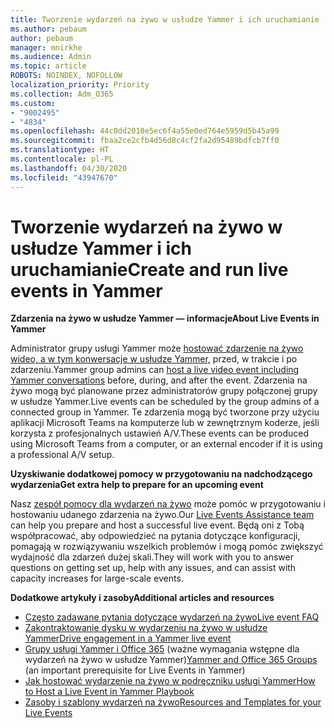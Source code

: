 ```yaml
---
title: Tworzenie wydarzeń na żywo w usłudze Yammer i ich uruchamianie
ms.author: pebaum
author: pebaum
manager: mnirkhe
ms.audience: Admin
ms.topic: article
ROBOTS: NOINDEX, NOFOLLOW
localization_priority: Priority
ms.collection: Adm_O365
ms.custom:
- "9002495"
- "4834"
ms.openlocfilehash: 44c0dd2010e5ec6f4a55e0ed764e5959d5b45a99
ms.sourcegitcommit: fbaa2ce2cfb4d56d8c4cf2fa2d95489bdfcb7ff0
ms.translationtype: HT
ms.contentlocale: pl-PL
ms.lasthandoff: 04/30/2020
ms.locfileid: "43947670"
---
```

# <a name="create-and-run-live-events-in-yammer"></a><span data-ttu-id="4b511-102">Tworzenie wydarzeń na żywo w usłudze Yammer i ich uruchamianie</span><span class="sxs-lookup"><span data-stu-id="4b511-102">Create and run live events in Yammer</span></span>

<span data-ttu-id="4b511-103">**Zdarzenia na żywo w usłudze Yammer — informacje**</span><span class="sxs-lookup"><span data-stu-id="4b511-103">**About Live Events in Yammer**</span></span>

<span data-ttu-id="4b511-104">Administrator grupy usługi Yammer może [hostować zdarzenie na żywo wideo, a w tym konwersacje w usłudze Yammer,](https://docs.microsoft.com/yammer/manage-yammer-groups/yammer-live-events) przed, w trakcie i po zdarzeniu.</span><span class="sxs-lookup"><span data-stu-id="4b511-104">Yammer group admins can [host a live video event including Yammer conversations](https://docs.microsoft.com/yammer/manage-yammer-groups/yammer-live-events) before, during, and after the event.</span></span> <span data-ttu-id="4b511-105">Zdarzenia na żywo mogą być planowane przez administratorów grupy połączonej grupy w usłudze Yammer.</span><span class="sxs-lookup"><span data-stu-id="4b511-105">Live events can be scheduled by the group admins of a connected group in Yammer.</span></span> <span data-ttu-id="4b511-106">Te zdarzenia mogą być tworzone przy użyciu aplikacji Microsoft Teams na komputerze lub w zewnętrznym koderze, jeśli korzysta z profesjonalnych ustawień A/V.</span><span class="sxs-lookup"><span data-stu-id="4b511-106">These events can be produced using Microsoft Teams from a computer, or an external encoder if it is using a professional A/V setup.</span></span>

<span data-ttu-id="4b511-107">**Uzyskiwanie dodatkowej pomocy w przygotowaniu na nadchodzącego wydarzenia**</span><span class="sxs-lookup"><span data-stu-id="4b511-107">**Get extra help to prepare for an upcoming event**</span></span>

<span data-ttu-id="4b511-108">Nasz [zespół pomocy dla wydarzeń na żywo](https://aka.ms/AA87gbh) może pomóc w przygotowaniu i hostowaniu udanego zdarzenia na żywo.</span><span class="sxs-lookup"><span data-stu-id="4b511-108">Our [Live Events Assistance team](https://aka.ms/AA87gbh) can help you prepare and host a successful live event.</span></span> <span data-ttu-id="4b511-109">Będą oni z Tobą współpracować, aby odpowiedzieć na pytania dotyczące konfiguracji, pomagają w rozwiązywaniu wszelkich problemów i mogą pomóc zwiększyć wydajność dla zdarzeń dużej skali.</span><span class="sxs-lookup"><span data-stu-id="4b511-109">They will work with you to answer questions on getting set up, help with any issues, and can assist with capacity increases for large-scale events.</span></span>

<span data-ttu-id="4b511-110">**Dodatkowe artykuły i zasoby**</span><span class="sxs-lookup"><span data-stu-id="4b511-110">**Additional articles and resources**</span></span>

- [<span data-ttu-id="4b511-111">Często zadawane pytania dotyczące wydarzeń na żywo</span><span class="sxs-lookup"><span data-stu-id="4b511-111">Live event FAQ</span></span>](https://support.office.com/article/43bbd59d-a734-4c8f-923d-6a239d137d34)
- [<span data-ttu-id="4b511-112">Zakontraktowanie dysku w wydarzeniu na żywo w usłudze Yammer</span><span class="sxs-lookup"><span data-stu-id="4b511-112">Drive engagement in a Yammer live event</span></span>](https://support.office.com/article/drive-engagement-in-a-yammer-live-event-c0244ad8-6dcb-419c-add9-2e4a00543412?ui=en-US&rs=en-US&ad=US)
- <span data-ttu-id="4b511-113">[Grupy usługi Yammer i Office 365](https://docs.microsoft.com/yammer/manage-yammer-groups/yammer-and-office-365-groups) (ważne wymagania wstępne dla wydarzeń na żywo w usłudze Yammer)</span><span class="sxs-lookup"><span data-stu-id="4b511-113">[Yammer and Office 365 Groups](https://docs.microsoft.com/yammer/manage-yammer-groups/yammer-and-office-365-groups) (an important prerequisite for Live Events in Yammer)</span></span>
- [<span data-ttu-id="4b511-114">Jak hostować wydarzenie na żywo w podręczniku usługi Yammer</span><span class="sxs-lookup"><span data-stu-id="4b511-114">How to Host a Live Event in Yammer Playbook</span></span>](https://aka.ms/LiveEventsinYammerplaybook)
- [<span data-ttu-id="4b511-115">Zasoby i szablony wydarzeń na żywo</span><span class="sxs-lookup"><span data-stu-id="4b511-115">Resources and Templates for your Live Events</span></span>](https://aka.ms/LiveEventYammerTemplates)
